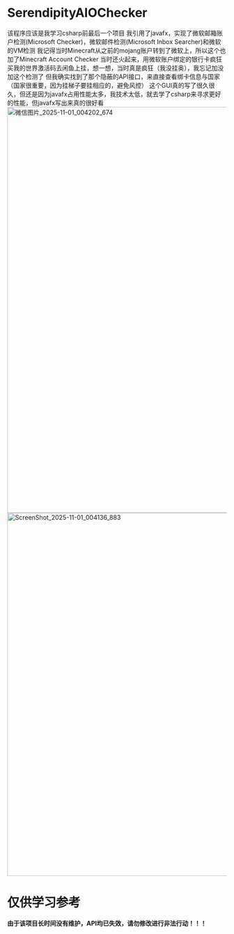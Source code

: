 # SerendipityAIOChecker
该程序应该是我学习csharp前最后一个项目
我引用了javafx，实现了微软邮箱账户检测(Microsoft Checker)，微软邮件检测(Microsoft Inbox Searcher)和微软的VM检测
我记得当时Minecraft从之前的mojang账户转到了微软上，所以这个也加了Minecraft Account Checker
当时还火起来，用微软账户绑定的银行卡疯狂买我的世界激活码去闲鱼上挂，想一想，当时真是疯狂（我没挂奥），我忘记加没加这个检测了
但我确实找到了那个隐蔽的API接口，来直接查看绑卡信息与国家（国家很重要，因为挂梯子要挂相应的，避免风控）
这个GUI真的写了很久很久，但还是因为javafx占用性能太多，我技术太低，就去学了csharp来寻求更好的性能，但javafx写出来真的很好看
<img width="1718" height="931" alt="微信图片_2025-11-01_004202_674" src="https://github.com/user-attachments/assets/d4842045-2aff-4d53-9eec-757fb5c02614" />
<img width="1221" height="833" alt="ScreenShot_2025-11-01_004136_883" src="https://github.com/user-attachments/assets/93b170c5-365c-426f-8995-92d86def456b" />
# 仅供学习参考
**由于该项目长时间没有维护，API均已失效，请勿修改进行非法行动！！！**
